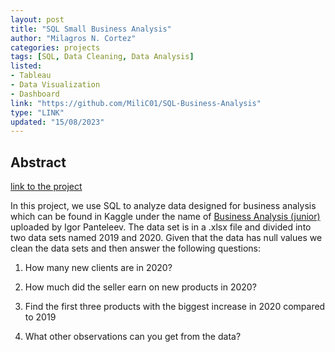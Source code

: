 ```yaml
---
layout: post
title: "SQL Small Business Analysis"
author: "Milagros N. Cortez"
categories: projects
tags: [SQL, Data Cleaning, Data Analysis]
listed:
- Tableau
- Data Visualization
- Dashboard
link: "https://github.com/MiliC01/SQL-Business-Analysis"
type: "LINK"
updated: "15/08/2023"
---
```

## Abstract
[link to the project](https://github.com/MiliC01/SQL-Business-Analysis)

In this project, we use SQL to analyze data designed for business analysis which can be found in Kaggle under the name of [Business Analysis (junior)](https://www.kaggle.com/datasets/sticktogethertm/business-analysis-junior) uploaded by Igor Panteleev.
The data set is in a .xlsx file and divided into two data sets named 2019 and 2020. Given that the data has null values we clean the data sets and then answer the following questions:

1) How many new clients are in 2020?
   
2) How much did the seller earn on new products in 2020?

3)  Find the first three products with the biggest increase in 2020 compared to 2019

4)  What other observations can you get from the data?
